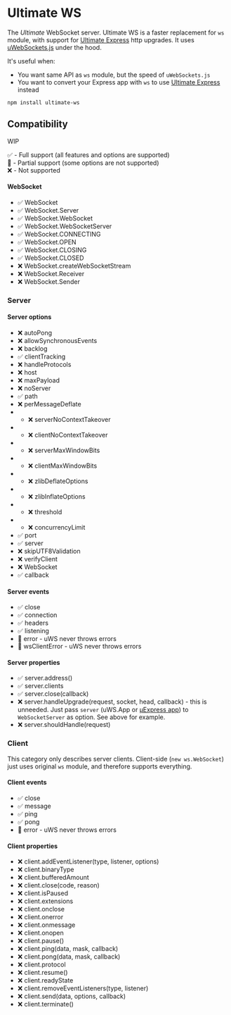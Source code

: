 # Ultimate WS

The *Ultimate* WebSocket server. Ultimate WS is a faster replacement for `ws` module, with support for [Ultimate Express](https://github.com/dimdenGD/ultimate-express) http upgrades. It uses [uWebSockets.js](https://github.com/uNetworking/uWebSockets.js) under the hood.  
  
It's useful when:
- You want same API as `ws` module, but the speed of `uWebSockets.js`
- You want to convert your Express app with `ws` to use [Ultimate Express](https://github.com/dimdenGD/ultimate-express) instead

`npm install ultimate-ws`

## Compatibility

WIP

✅ - Full support (all features and options are supported)  
🚧 - Partial support (some options are not supported)  
❌ - Not supported  

#### WebSocket

- ✅ WebSocket
- ✅ WebSocket.Server
- ✅ WebSocket.WebSocket
- ✅ WebSocket.WebSocketServer
- ✅ WebSocket.CONNECTING
- ✅ WebSocket.OPEN
- ✅ WebSocket.CLOSING
- ✅ WebSocket.CLOSED
- ❌ WebSocket.createWebSocketStream
- ❌ WebSocket.Receiver
- ❌ WebSocket.Sender

### Server

#### Server options

- ❌ autoPong
- ❌ allowSynchronousEvents 
- ❌ backlog
- ✅ clientTracking
- ❌ handleProtocols
- ❌ host
- ❌ maxPayload
- ❌ noServer
- ✅ path
- ❌ perMessageDeflate
- - ❌ serverNoContextTakeover
- - ❌ clientNoContextTakeover
- - ❌ serverMaxWindowBits
- - ❌ clientMaxWindowBits
- - ❌ zlibDeflateOptions
- - ❌ zlibInflateOptions
- - ❌ threshold
- - ❌ concurrencyLimit
- ✅ port
- ✅ server
- ❌ skipUTF8Validation 
- ❌ verifyClient
- ❌ WebSocket
- ✅ callback

#### Server events

- ✅ close
- ✅ connection
- ✅ headers
- ✅ listening
- 🚧 error - uWS never throws errors
- 🚧 wsClientError - uWS never throws errors

#### Server properties

- ✅ server.address()
- ✅ server.clients
- ✅ server.close(callback)
- ❌ server.handleUpgrade(request, socket, head, callback) - this is unneeded. Just pass `server` (uWS.App or [µExpress app](https://github.com/dimdenGD/ultimate-express)) to `WebSocketServer` as option. See above for example.
- ❌ server.shouldHandle(request)

### Client

This category only describes server clients. Client-side (`new ws.WebSocket`) just uses original `ws` module, and therefore supports everything.

#### Client events

- ✅ close
- ✅ message
- ✅ ping
- ✅ pong
- 🚧 error - uWS never throws errors

#### Client properties

- ❌ client.addEventListener(type, listener, options)
- ❌ client.binaryType
- ❌ client.bufferedAmount
- ❌ client.close(code, reason)
- ❌ client.isPaused
- ❌ client.extensions
- ❌ client.onclose
- ❌ client.onerror
- ❌ client.onmessage
- ❌ client.onopen
- ❌ client.pause()
- ❌ client.ping(data, mask, callback)
- ❌ client.pong(data, mask, callback)
- ❌ client.protocol
- ❌ client.resume()
- ❌ client.readyState
- ❌ client.removeEventListeners(type, listener)
- ❌ client.send(data, options, callback)
- ❌ client.terminate()

